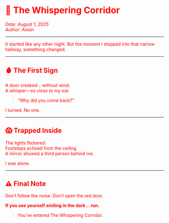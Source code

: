 <h1 style="color: red;">👻 The Whispering Corridor</h1>

<p style="color: red;"><em>Date: August 1, 2025</em><br />
<em>Author: Aman</em></p>

<hr style="border-color: red;" />

<p style="color: red;">It started like any other night. But the moment I stepped into that narrow hallway, something changed.</p>

<hr style="border-color: red;" />

<h2 style="color: red;">🩸 The First Sign</h2>

<p style="color: red;">A door creaked... without wind.<br />
A whisper—<em>so close to my ear.</em></p>

<blockquote style="color: red;">"Why did you come back?"</blockquote>

<p style="color: red;">I turned. No one.</p>

<hr style="border-color: red;" />

<h2 style="color: red;">😱 Trapped Inside</h2>

<p style="color: red;">
  The lights flickered.<br />
  Footsteps echoed from the ceiling.<br />
  A mirror showed a third person behind me.
</p>

<p style="color: red;">I was alone.</p>

<hr style="border-color: red;" />

<h2 style="color: red;">⚠️ Final Note</h2>

<p style="color: red;">Don’t follow the noise. Don’t open the red door.</p>

<p style="color: red;"><strong>If you see yourself smiling in the dark… run.</strong></p>

<blockquote style="color: red;">You’ve entered The Whispering Corridor.</blockquote>
